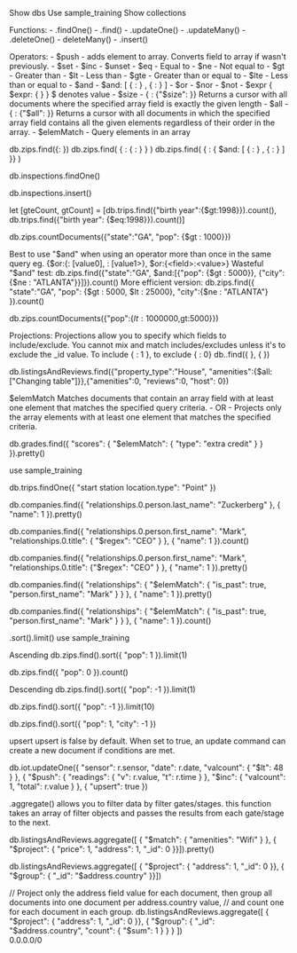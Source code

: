 Show dbs
Use sample_training
Show collections

Functions: 
	- .findOne()
	- .find()
	- .updateOne()
	- .updateMany()
	- .deleteOne()
	- deleteMany()
	- .insert()

Operators:
	- $push - adds element to array. Converts field to array if wasn't previously.
	- $set
	- $inc
	- $unset
	- $eq - Equal to
	- $ne - Not equal to
	- $gt - Greater than
	- $lt - Less than
	- $gte - Greater than or equal to
	- $lte - Less than or equal to
	- $and -  $and: [ { <operator > : <value> } , { <operator> : <value>} ]
	- $or
	- $nor
	- $not
	- $expr { $expr: { <expression> } }  $<field name> denotes value
	- $size - {<array field> : {"$size": <number>}} Returns a cursor with all documents where the specified array field is exactly the given length
	- $all - {<array field> : {"$all": <array>}} Returns a cursor with all documents in which the specified array field contains all the given elements regardless of their order in the array.
	- $elemMatch - Query elements in an array 
	
db.zips.find({<field>: <value>})
db.zips.find( { <field> : { <operator> : <value> } } )
db.zips.find( { <field> : { $and: [ { <operator > : <value> } , { <operator> : <value>} ] }} )



db.inspections.findOne()

db.inspections.insert()

let [gteCount, gtCount] = [db.trips.find({"birth year":{$gt:1998}}).count(), db.trips.find({"birth year": {$eq:1998}}).count()]

db.zips.countDocuments({"state":"GA", "pop": {$gt : 1000}})


Best to use "$and" when using an operator more than once in the same query eg. {$or:{<field>: [value0], <field>: [value1>}, $or:{<field>:<value>}
Wasteful "$and" test: db.zips.find({"state":"GA", $and:[{"pop": {$gt : 5000}}, {"city":{$ne : "ATLANTA"}}]}).count()
More efficient version: db.zips.find({ "state":"GA", "pop": {$gt : 5000, $lt : 25000}, "city":{$ne : "ATLANTA"} }).count()

db.zips.countDocuments({"pop":{$lt:1000000,$gt:5000}})

Projections:
Projections allow you to specify which fields to include/exclude. You cannot mix and match includes/excludes unless it's to exclude the _id value. To include {<field name> : 1 }, to exclude {<field name> : 0}
db.<collection>.find({ <query>}, { <projection> })

db.listingsAndReviews.find({"property_type":"House", "amenities":{$all:["Changing table"]}},{"amenities":0, "reviews":0, "host": 0})

$elemMatch Matches documents that contain an array field with at least one element that matches the specified query criteria. 
		- OR -
Projects only the array elements with at least one element that matches the specified criteria.

db.grades.find({ "scores": { "$elemMatch": { "type": "extra credit" } }
               }).pretty()

use sample_training

db.trips.findOne({ "start station location.type": "Point" })

db.companies.find({ "relationships.0.person.last_name": "Zuckerberg" },
                  { "name": 1 }).pretty()

db.companies.find({ "relationships.0.person.first_name": "Mark",
                    "relationships.0.title": { "$regex": "CEO" } },
                  { "name": 1 }).count()


db.companies.find({ "relationships.0.person.first_name": "Mark",
                    "relationships.0.title": {"$regex": "CEO" } },
                  { "name": 1 }).pretty()

db.companies.find({ "relationships":
                      { "$elemMatch": { "is_past": true,
                                        "person.first_name": "Mark" } } },
                  { "name": 1 }).pretty()

db.companies.find({ "relationships":
                      { "$elemMatch": { "is_past": true,
                                        "person.first_name": "Mark" } } },
                  { "name": 1 }).count()

.sort().limit()
use sample_training

Ascending
db.zips.find().sort({ "pop": 1 }).limit(1)

db.zips.find({ "pop": 0 }).count()

Descending
db.zips.find().sort({ "pop": -1 }).limit(1)

db.zips.find().sort({ "pop": -1 }).limit(10)

db.zips.find().sort({ "pop": 1, "city": -1 })

upsert
upsert is false by default. When set to true, an update command can create a new document if conditions are met.

db.iot.updateOne({ "sensor": r.sensor, "date": r.date,
                   "valcount": { "$lt": 48 } },
                         { "$push": { "readings": { "v": r.value, "t": r.time } },
                        "$inc": { "valcount": 1, "total": r.value } },
                 { "upsert": true })

.aggregate()
allows you to filter data by filter gates/stages. this function takes an array of filter objects and passes the results from each gate/stage to the next.

db.listingsAndReviews.aggregate([
								 { "$match": { "amenities": "Wifi" } },
								 { "$project": { "price": 1,
												 "address": 1,
												 "_id": 0 }}]).pretty()


db.listingsAndReviews.aggregate([ { "$project": { "address": 1, "_id": 0 }},
                                  { "$group": { "_id": "$address.country" }}])

// Project only the address field value for each document, then group all documents into one document per address.country value, 
// and count one for each document in each group.
db.listingsAndReviews.aggregate([
                                  { "$project": { "address": 1, "_id": 0 }},
                                  { "$group": { "_id": "$address.country",
                                                "count": { "$sum": 1 } } }
                                ])												 
0.0.0.0/0
